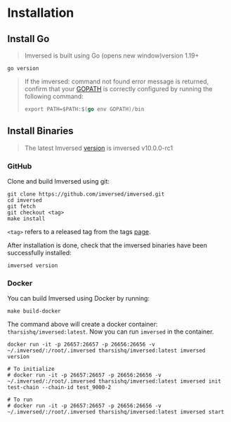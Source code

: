 # Installation
## Install Go

> Imversed is built using Go (opens new window)version 1.19+

```text
go version
```

> If the imversed: command not found error message is returned, confirm that your [GOPATH](https://golang.org/doc/gopath_code#GOPATH) is correctly configured by running the following command:
> ```go
> export PATH=$PATH:$(go env GOPATH)/bin
> ```

## Install Binaries

> The latest Imversed [version](https://github.com/imversed/imversed/releases) is imversed v10.0.0-rc1

### GitHub
Clone and build Imversed using git:

```text
git clone https://github.com/imversed/imversed.git
cd imversed
git fetch
git checkout <tag>
make install
```

`<tag>` refers to a released tag from the tags [page](https://github.com/imversed/imversed/tags).

After installation is done, check that the imversed binaries have been successfully installed:

```text
imversed version
```

### Docker
You can build Imversed using Docker by running:

```text
make build-docker
```

The command above will create a docker container: `tharsishq/imversed:latest`. Now you can run `imversed` in the container.

```text
docker run -it -p 26657:26657 -p 26656:26656 -v ~/.imversed/:/root/.imversed tharsishq/imversed:latest imversed version

# To initialize
# docker run -it -p 26657:26657 -p 26656:26656 -v ~/.imversed/:/root/.imversed tharsishq/imversed:latest imversed init test-chain --chain-id test_9000-2

# To run
# docker run -it -p 26657:26657 -p 26656:26656 -v ~/.imversed/:/root/.imversed tharsishq/imversed:latest imversed start
```
